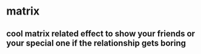 # matrix
## cool matrix related effect to show your friends or your special one if the relationship gets boring
